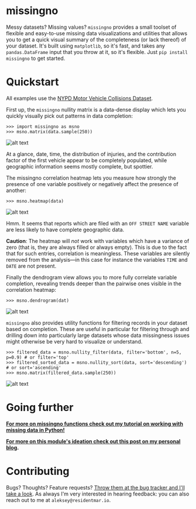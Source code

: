 # missingno

Messy datasets? Missing values? `missingno` provides a small toolset of flexible and easy-to-use missing data
visualizations and utilities that allows you to get a quick visual summary of the completeness (or lack thereof) of
your dataset. It's built using `matplotlib`, so it's fast, and takes any `pandas.DataFrame` input that you throw at
it, so it's flexible. Just `pip install missingno` to get started.

# Quickstart

All examples use the [NYPD Motor Vehicle Collisions Dataset](https://data.cityofnewyork.us/Public-Safety/NYPD-Motor-Vehicle-Collisions/h9gi-nx95).

First up, the `missingno` nullity matrix is a data-dense display which lets you quickly visually pick out patterns in
 data completion:

    >>> import missingno as msno
    >>> msno.matrix(data.sample(250))

![alt text][two_hundred_fifty]

At a glance, date, time, the distribution of injuries, and the contribution factor of the first vehicle appear to be
completely populated, while geographic information seems mostly complete, but spottier.

[two_hundred_fifty]: http://i.imgur.com/DdepYwr.png

The missingno correlation heatmap lets you measure how strongly the presence of one variable positively or negatively
affect the presence of another:

    >>> msno.heatmap(data)

![alt text][heatmap]

[heatmap]: http://i.imgur.com/XVd3oLY.png

Hmm. It seems that reports which are filed with an `OFF STREET NAME` variable are less likely to have complete
geographic data.

**Caution**: The heatmap will *not* work with variables which have a variance of zero (that is, they
are always filled or always empty). This is due to the fact that for such entries, correlation is meaningless. These
variables are silently removed from the analysis&mdash;in this case for instance the variables `TIME` and `DATE` are
not present.

Finally the dendrogram view allows you to more fully correlate variable completion, revealing trends deeper than the
pairwise ones visible in the correlation heatmap:

    >>> msno.dendrogram(dat)

![alt text][dendrogram]

[dendrogram]: http://i.imgur.com/6ZBC4af.png

`missingno` also provides utility functions for filtering records in your dataset based on completion. These are
useful in particular for filtering through and drilling down into particularly large datasets whose data missingness
issues might otherwise be very hard to visualize or understand.

    >>> filtered_data = msno.nullity_filter(data, filter='bottom', n=5, p=0.9) # or filter='top'
    >>> filtered_sorted_data = msno.nullity_sort(data, sort='descending') # or sort='ascending'
    >>> msno.matrix(filtered_data.sample(250))

![alt text][matrix_sorted_filtered]

[matrix_sorted_filtered]: http://i.imgur.com/qL6zNQj.png

# Going further

**[For more on missingno functions check out my tutorial on working with missing data in Python!](http://nbviewer.jupyter.org/github/ResidentMario/python-missing-data/blob/master/missing-data.ipynb)**

**[For more on this module's ideation check out this post on my personal blog](http://www.residentmar.io/2016/03/28/missingno.html).**



# Contributing

Bugs? Thoughts? Feature requests? [Throw them at the bug tracker and I'll take a look](https://github.com/ResidentMario/missingno/issues).
As always I'm very interested in hearing feedback: you can also reach out to me at `aleksey@residentmar.io`.
